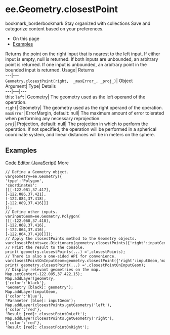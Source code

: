  
#  ee.Geometry.closestPoint 
bookmark_borderbookmark Stay organized with collections  Save and categorize content based on your preferences.
  * On this page
  * [Examples](https://developers.google.com/earth-engine/apidocs/ee-geometry-closestpoint#examples)


Returns the point on the right input that is nearest to the left input. If either input is empty, null is returned. If both inputs are unbounded, an arbitrary point is returned. If one input is unbounded, an arbitrary point in the bounded input is returned. 
Usage| Returns  
---|---  
`Geometry.closestPoint(right,  _maxError_, _proj_)`| Object  
Argument| Type| Details  
---|---|---  
this: `left`| Geometry| The geometry used as the left operand of the operation.  
`right`| Geometry| The geometry used as the right operand of the operation.  
`maxError`| ErrorMargin, default: null| The maximum amount of error tolerated when performing any necessary reprojection.  
`proj`| Projection, default: null| The projection in which to perform the operation. If not specified, the operation will be performed in a spherical coordinate system, and linear distances will be in meters on the sphere.  
## Examples
[Code Editor (JavaScript)](https://developers.google.com/earth-engine/apidocs/ee-geometry-closestpoint#code-editor-javascript-sample) More
```
// Define a Geometry object.
vargeometry=ee.Geometry({
'type':'Polygon',
'coordinates':
[[[-122.081,37.417],
[-122.086,37.421],
[-122.084,37.418],
[-122.089,37.416]]]
});
// Define other inputs.
varinputGeom=ee.Geometry.Polygon(
[[[-122.068,37.418],
[-122.068,37.416],
[-122.064,37.416],
[-122.064,37.418]]]);
// Apply the closestPoints method to the Geometry objects.
varclosestPoints=ee.Dictionary(geometry.closestPoints({'right':inputGeom,'maxError':1}));
// Print the result to the console.
print('geometry.closestPoints(...) =',closestPoints);
// There is also a one-sided API for convenience.
varclosestPointOnInputGeom=geometry.closestPoint({'right':inputGeom,'maxError':1});
print('geometry.closestPoint(...) =',closestPointOnInputGeom);
// Display relevant geometries on the map.
Map.setCenter(-122.085,37.422,15);
Map.addLayer(geometry,
{'color':'black'},
'Geometry [black]: geometry');
Map.addLayer(inputGeom,
{'color':'blue'},
'Parameter [blue]: inputGeom');
Map.addLayer(closestPoints.getGeometry('left'),
{'color':'red'},
'Result [red]: closestPointOnLeft');
Map.addLayer(closestPoints.getGeometry('right'),
{'color':'red'},
'Result [red]: closestPointOnRight');
```

